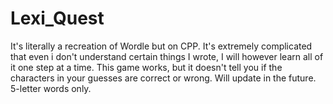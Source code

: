 # Lexi_Quest
It's literally a recreation of Wordle but on CPP. It's extremely complicated that even i don't understand certain things I wrote, I will however learn all of it one step at a time. This game works, but it doesn't tell you if the characters in your guesses are correct or wrong. Will update in the future. 5-letter words only.
